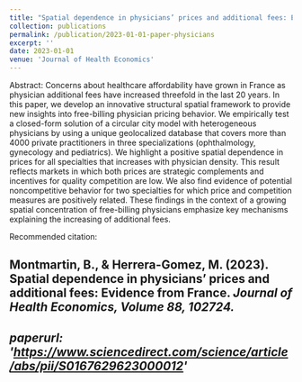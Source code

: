 ```yaml
---
title: "Spatial dependence in physicians’ prices and additional fees: Evidence from France"
collection: publications
permalink: /publication/2023-01-01-paper-physicians
excerpt: ''
date: 2023-01-01
venue: 'Journal of Health Economics'
---
```

Abstract: 
Concerns about healthcare affordability have grown in France as physician additional fees have increased threefold in the last 20 years. In this paper, we develop an innovative structural spatial framework to provide new insights into free-billing physician pricing behavior. We empirically test a closed-form solution of a circular city model with heterogeneous physicians by using a unique geolocalized database that covers more than 4000 private practitioners in three specializations (ophthalmology, gynecology and pediatrics). We highlight a positive spatial dependence in prices for all specialties that increases with physician density. This result reflects markets in which both prices are strategic complements and incentives for quality competition are low. We also find evidence of potential noncompetitive behavior for two specialties for which price and competition measures are positively related. These findings in the context of a growing spatial concentration of free-billing physicians emphasize key mechanisms explaining the increasing of additional fees.

Recommended citation: 

Montmartin, B., & Herrera-Gomez, M. (2023). Spatial dependence in physicians’ prices and additional fees: Evidence from France. <i>Journal of Health Economics<i>, Volume 88, 102724.
---
paperurl: 'https://www.sciencedirect.com/science/article/abs/pii/S0167629623000012'
---
